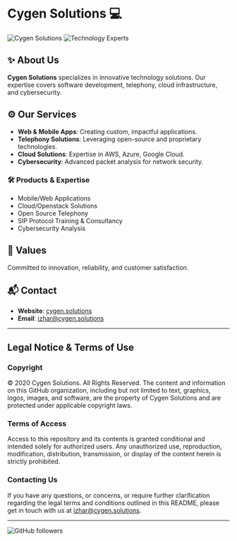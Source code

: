 # Cygen Solutions :computer:

![Cygen Solutions](https://img.shields.io/badge/Cygen-Solutions-blue)
![Technology Experts](https://img.shields.io/badge/Expertise-Technology-green)

## :sparkles: About Us
**Cygen Solutions** specializes in innovative technology solutions. Our expertise covers software development, telephony, cloud infrastructure, and cybersecurity.

## :gear: Our Services
- **Web & Mobile Apps**: Creating custom, impactful applications.
- **Telephony Solutions**: Leveraging open-source and proprietary technologies.
- **Cloud Solutions**: Expertise in AWS, Azure, Google Cloud.
- **Cybersecurity**: Advanced packet analysis for network security.

### :hammer_and_wrench: Products & Expertise
- Mobile/Web Applications
- Cloud/Openstack Solutions
- Open Source Telephony
- SIP Protocol Training & Consultancy
- Cybersecurity Analysis

## :handshake: Values
Committed to innovation, reliability, and customer satisfaction.

## :mailbox_with_mail: Contact
- **Website**: [cygen.solutions](https://www.cygen.solutions)
- **Email**: [izhar@cygen.solutions](mailto:izhar@cygen.solutions)

---

## Legal Notice & Terms of Use

### Copyright
© 2020 Cygen Solutions. All Rights Reserved. The content and information on this GitHub organization, including but not limited to text, graphics, logos, images, and software, are the property of Cygen Solutions and are protected under applicable copyright laws.

### Terms of Access
Access to this repository and its contents is granted conditional and intended solely for authorized users. Any unauthorized use, reproduction, modification, distribution, transmission, or display of the content herein is strictly prohibited.

### Contacting Us
If you have any questions, or concerns, or require further clarification regarding the legal terms and conditions outlined in this README, please get in touch with us at [izhar@cygen.solutions](mailto:izhar@cygen.solutions).

---

![GitHub followers](https://img.shields.io/github/followers/Cygen-Solutions?style=social)
